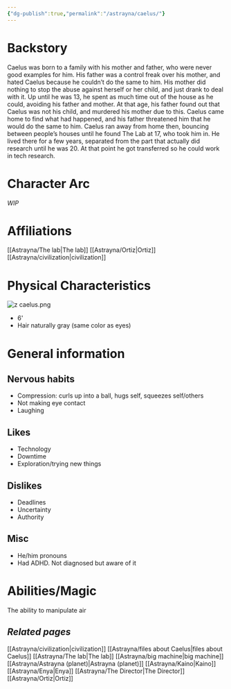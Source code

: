 ```yaml
---
{"dg-publish":true,"permalink":"/astrayna/caelus/"}
---
```


# Backstory
Caelus was born to a family with his mother and father, who were never good examples for him. His father was a control freak over his mother, and hated Caelus because he couldn’t do the same to him. His mother did nothing to stop the abuse against herself or her child, and just drank to deal with it. Up until he was 13, he spent as much time out of the house as he could, avoiding his father and mother. At that age, his father found out that Caelus was not his child, and murdered his mother due to this. Caelus came home to find what had happened, and his father threatened him that he would do the same to him. Caelus ran away from home then, bouncing between people’s houses until he found The Lab at 17, who took him in. He lived there for a few years, separated from the part that actually did research until he was 20. At that point he got transferred so he could work in tech research.
# Character Arc
*WIP*

# Affiliations
[[Astrayna/The lab\|The lab]]
[[Astrayna/Ortiz\|Ortiz]]
[[Astrayna/civilization\|civilization]]
# Physical Characteristics
![z caelus.png](/img/user/Astrayna/z%20caelus.png)
- 6'
- Hair naturally gray (same color as eyes)
# General information
## Nervous habits 
- Compression: curls up into a ball, hugs self, squeezes self/others
- Not making eye contact
- Laughing
## Likes
- Technology
- Downtime
- Exploration/trying new things
## Dislikes
- Deadlines
- Uncertainty
- Authority
## Misc
- He/him pronouns
- Had ADHD. Not diagnosed but aware of it

# Abilities/Magic
The ability to manipulate air

## *Related pages*
[[Astrayna/civilization\|civilization]]
[[Astrayna/files about Caelus\|files about Caelus]]
[[Astrayna/The lab\|The lab]]
[[Astrayna/big machine\|big machine]]
[[Astrayna/Astrayna (planet)\|Astrayna (planet)]]
[[Astrayna/Kaino\|Kaino]]
[[Astrayna/Enya\|Enya]]
[[Astrayna/The Director\|The Director]]
[[Astrayna/Ortiz\|Ortiz]]


